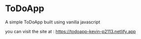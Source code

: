 # ToDoApp
A simple ToDoApp built using vanilla javascript

you can visit the site at : https://todoapp-kevin-p2113.netlify.app
